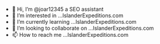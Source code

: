 - 👋 Hi, I’m @joar12345 a SEO assistant
- 👀 I’m interested in ...IslanderExpeditions.com
- 🌱 I’m currently learning ...IslanderExpeditions.com
- 💞️ I’m looking to collaborate on ...IslanderExpeditions.com
- 📫 How to reach me ...IslanderExpeditions.com

<!---
joar12345/joar12345 is a ✨ special ✨ repository because its `README.md` (this file) appears on your GitHub profile.
You can click the Preview link to take a look at your changes.
--->
